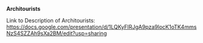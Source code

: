 **Architourists**

Link to Description of Architourists:
https://docs.google.com/presentation/d/1LQKyFlRJgA9pza9locK1oTK4mmsNzS4SZZAh9sXa2BM/edit?usp=sharing

